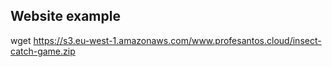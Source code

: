 ## Website example

wget https://s3.eu-west-1.amazonaws.com/www.profesantos.cloud/insect-catch-game.zip
